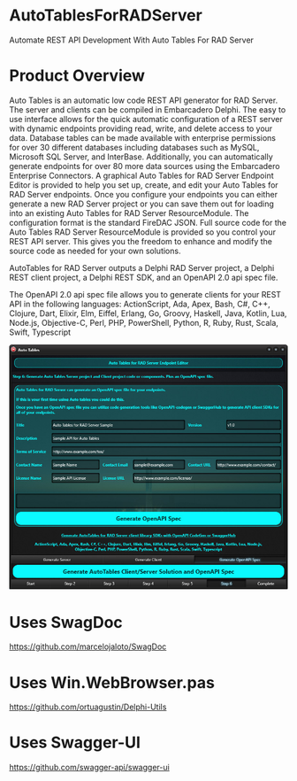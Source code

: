 # AutoTablesForRADServer
Automate REST API Development With Auto Tables For RAD Server

# Product Overview
Auto Tables is an automatic low code REST API generator for RAD Server. The server and clients can be compiled in Embarcadero Delphi. The easy to use interface allows for the quick automatic configuration of a REST server with dynamic endpoints providing read, write, and delete access to your data. Database tables can be made available with enterprise permissions for over 30 different databases including databases such as MySQL, Microsoft SQL Server, and InterBase. Additionally, you can automatically generate endpoints for over 80 more data sources using the Embarcadero Enterprise Connectors.
A graphical Auto Tables for RAD Server Endpoint Editor is provided to help you set up, create, and edit your Auto Tables for RAD Server endpoints. Once you configure your endpoints you can either generate a new RAD Server project or you can save them out for loading into an existing Auto Tables for RAD Server ResourceModule. The configuration format is the standard FireDAC JSON.
Full source code for the Auto Tables RAD Server ResourceModule is provided so you control your REST API server. This gives you the freedom to enhance and modify the source code as needed for your own solutions.

AutoTables for RAD Server outputs a Delphi RAD Server project, a Delphi REST client project, a Delphi REST SDK, and an OpenAPI 2.0 api spec file.

The OpenAPI 2.0 api spec file allows you to generate clients for your REST API in the following languages:
ActionScript, Ada, Apex, Bash, C#, C++, Clojure, Dart, Elixir, Elm, Eiffel, Erlang, Go, Groovy, Haskell, Java, Kotlin, Lua, Node.js, Objective-C, Perl, PHP, PowerShell, Python, R, Ruby, Rust, Scala, Swift, Typescript

![Alt text](Screenshots/openapi.jpg?raw=true "OpenAPI Generator")

# Uses SwagDoc
https://github.com/marcelojaloto/SwagDoc

# Uses Win.WebBrowser.pas
https://github.com/ortuagustin/Delphi-Utils

# Uses Swagger-UI
https://github.com/swagger-api/swagger-ui



